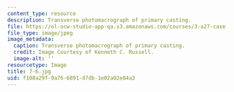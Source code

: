 ```yaml
---
content_type: resource
description: Transverse photomacrograph of primary casting.
file: https://ol-ocw-studio-app-qa.s3.amazonaws.com/courses/3-a27-case-studies-in-forensic-metallurgy-fall-2007/f108a29f9a766891d7db1e02a02e84a3_7-6.jpg
file_type: image/jpeg
image_metadata:
  caption: Transverse photomacrograph of primary casting.
  credit: Image Courtesy of Kenneth C. Russell.
  image-alt: ''
resourcetype: Image
title: 7-6.jpg
uid: f108a29f-9a76-6891-d7db-1e02a02e84a3
---
```

